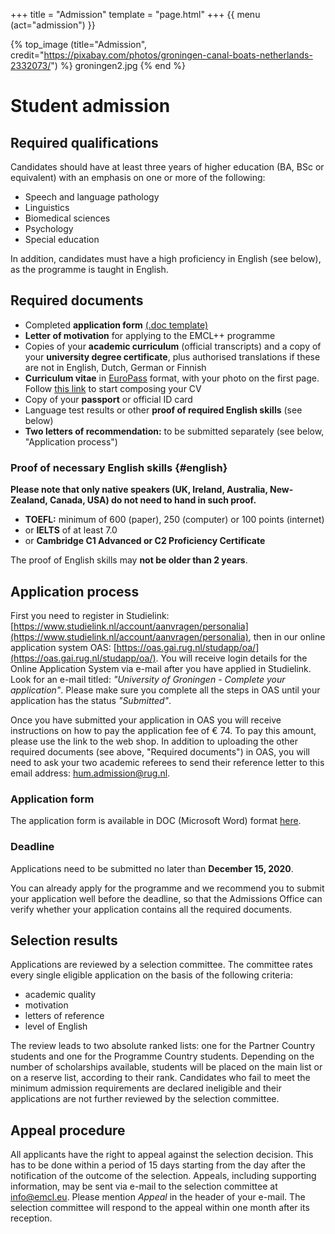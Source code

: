 +++
title = "Admission"
template = "page.html"
+++
{{ menu (act="admission") }} 


{% top_image (title="Admission", credit="https://pixabay.com/photos/groningen-canal-boats-netherlands-2332073/") %}
groningen2.jpg
{% end %}

<div class="container">

# Student admission

## Required qualifications
Candidates should have at least three years of higher education (BA, BSc or equivalent) with an emphasis on one or more of the following:

- Speech and language pathology
- Linguistics
- Biomedical sciences
- Psychology
- Special education

In addition, candidates must have a high proficiency in English (see below), as the programme is taught in English.

## Required documents
- Completed **application form** [(.doc template)](/files/application2021.doc)
- **Letter of motivation** for applying to the EMCL++ programme
- Copies of your **academic curriculum** (official transcripts) and a copy of your **university degree certificate**, plus authorised translations if these are not in English, Dutch, German or Finnish
- **Curriculum vitae** in [EuroPass](http://europass.cedefop.europa.eu/) format, with your photo on the first page. Follow [this link](https://europass.cedefop.europa.eu/editors/en/cv/compose) to start composing your CV
- Copy of your **passport** or official ID card
- Language test results or other **proof of required English skills** (see below)
- **Two letters of recommendation:** to be submitted separately (see below, "Application process")

### Proof of necessary English skills {#english}
**Please note that only native speakers (UK, Ireland, Australia, New-Zealand, Canada, USA) do not need to hand in such proof.**

- **TOEFL:** minimum of 600 (paper), 250 (computer) or 100 points (internet)
- or **IELTS** of at least 7.0
- or **Cambridge C1 Advanced or C2 Proficiency Certificate** 

The proof of English skills may **not be older than 2 years**.

## Application process
First you need to register in Studielink: [https://www.studielink.nl/account/aanvragen/personalia](https://www.studielink.nl/account/aanvragen/personalia), then in our online application system OAS: [https://oas.gai.rug.nl/studapp/oa/](https://oas.gai.rug.nl/studapp/oa/). You will receive login details for the Online Application System via e-mail after you have applied in Studielink. Look for an e-mail titled: *"University of Groningen - Complete your application"*. Please make sure you complete all the steps in OAS until your application has the status *"Submitted"*.

Once you have submitted your application in OAS you will receive instructions on how to pay the application fee of € 74. To pay this amount, please use the link to the web shop. 
In addition to uploading the other required documents (see above, "Required documents") in OAS, you will need to ask your two academic referees to send their reference letter to this email address: [hum.admission@rug.nl](mailto:hum.admission@rug.nl).

### Application form
The application form is available in DOC (Microsoft Word) format [here](/files/application2021.doc).

### Deadline
Applications need to be submitted no later than **December 15, 2020**.

You can already apply for the programme and we recommend you to submit your application well before the deadline, so that the Admissions Office can verify whether your application contains all the required documents.

## Selection results
Applications are reviewed by a selection committee. The committee rates every single eligible application on the basis of the following criteria:

- academic quality
- motivation
- letters of reference
- level of English

The review leads to two absolute ranked lists: one for the Partner Country students and one for the Programme Country students. Depending on the number of scholarships available, students will be placed on the main list or on a reserve list, according to their rank.
Candidates who fail to meet the minimum admission requirements are declared ineligible and their applications are not further reviewed by the selection committee.

## Appeal procedure
All applicants have the right to appeal against the selection decision. This has to be done within a period of 15 days starting from the day after the notification of the outcome of the selection. Appeals, including supporting information, may be sent via e-mail to the selection committee at [info@emcl.eu](mailto:info@emcl.eu).
Please mention *Appeal* in the header of your e-mail. The selection committee will respond to the appeal within one month after its reception.





</div>



